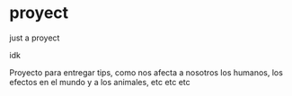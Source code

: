 # proyect
just a proyect

idk

Proyecto para entregar tips, como nos afecta a nosotros los humanos, los efectos en el mundo
y a los animales, etc etc etc

